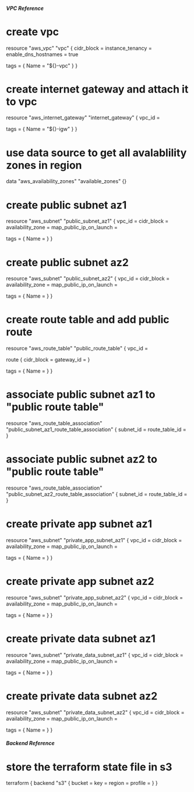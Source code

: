 
##### VPC Reference

# create vpc
resource "aws_vpc" "vpc" {
  cidr_block              = 
  instance_tenancy        = 
  enable_dns_hostnames    = true

  tags      = {
    Name    = "${}-vpc"
  }
}

# create internet gateway and attach it to vpc
resource "aws_internet_gateway" "internet_gateway" {
  vpc_id    = 

  tags      = {
    Name    = "${}-igw"
  }
}

# use data source to get all avalablility zones in region
data "aws_availability_zones" "available_zones" {}

# create public subnet az1
resource "aws_subnet" "public_subnet_az1" {
  vpc_id                  = 
  cidr_block              = 
  availability_zone       = 
  map_public_ip_on_launch = 

  tags      = {
    Name    = 
  }
}

# create public subnet az2
resource "aws_subnet" "public_subnet_az2" {
  vpc_id                  = 
  cidr_block              = 
  availability_zone       = 
  map_public_ip_on_launch = 

  tags      = {
    Name    = 
  }
}

# create route table and add public route
resource "aws_route_table" "public_route_table" {
  vpc_id       = 

  route {
    cidr_block = 
    gateway_id = 
  }

  tags       = {
    Name     = 
  }
}

# associate public subnet az1 to "public route table"
resource "aws_route_table_association" "public_subnet_az1_route_table_association" {
  subnet_id           = 
  route_table_id      = 
}

# associate public subnet az2 to "public route table"
resource "aws_route_table_association" "public_subnet_az2_route_table_association" {
  subnet_id           = 
  route_table_id      = 
}

# create private app subnet az1
resource "aws_subnet" "private_app_subnet_az1" {
  vpc_id                   = 
  cidr_block               = 
  availability_zone        = 
  map_public_ip_on_launch  = 

  tags      = {
    Name    = 
  }
}

# create private app subnet az2
resource "aws_subnet" "private_app_subnet_az2" {
  vpc_id                   = 
  cidr_block               = 
  availability_zone        = 
  map_public_ip_on_launch  = 

  tags      = {
    Name    = 
  }
}

# create private data subnet az1
resource "aws_subnet" "private_data_subnet_az1" {
  vpc_id                   = 
  cidr_block               = 
  availability_zone        = 
  map_public_ip_on_launch  = 

  tags      = {
    Name    = 
  }
}

# create private data subnet az2
resource "aws_subnet" "private_data_subnet_az2" {
  vpc_id                   = 
  cidr_block               = 
  availability_zone        = 
  map_public_ip_on_launch  = 

  tags      = {
    Name    = 
  }
}



##### Backend Reference

# store the terraform state file in s3
terraform {
  backend "s3" {
    bucket    = 
    key       = 
    region    = 
    profile   = 
  }
}